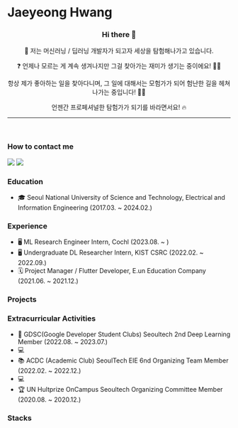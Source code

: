 # Jaeyeong Hwang

<h3 align = 'center'> Hi there 👋 </h3>

<p align = 'center'> 🚀 저는 머신러닝 / 딥러닝 개발자가 되고자 세상을 탐험해나가고 있습니다. </p>

<p align = 'center'> ❓ 언제나 모르는 게 계속 생겨나지만 그걸 찾아가는 재미가 생기는 중이에요! 🕵🏻 </p>

<p align = 'center'> 항상 제가 좋아하는 일을 찾아다니며, 그 일에 대해서는 모험가가 되어 험난한 길을 헤쳐나가는 중입니다! 🧗🏻 </p>

<p align = 'center'> 언젠간 프로페셔널한 탐험가가 되기를 바라면서요! 🔥 </p>

-----
<br>

### How to contact me
<a href="https://www.linkedin.com/in/jwyeeh" target="_blank"><img src="https://img.shields.io/badge/JaeyeongHwang-0A66C2?style=flat-square&logo=linkedin&logoColor=white&link=https://www.linkedin.com/in/jwyeeh"/></a>
<a href="mailto:jwyeeh@gmail.com" target="_blank"><img src="https://img.shields.io/badge/JaeyeongHwang-EA4335?style=flat-square&logo=Gmail&logoColor=white&link=mailto:jwyeeh@gmail.com"/></a>

### Education
- 🎓 Seoul National University of Science and Technology, Electrical and Information Engineering (2017.03. ~ 2024.02.)

### Experience
- 🖥 ML Research Engineer Intern, Cochl (2023.08. ~ )
- 🖥 Undergraduate DL Researcher Intern, KIST CSRC (2022.02. ~ 2022.09.)
- 🗓️ Project Manager / Flutter Developer, E.un Education Company (2021.06. ~ 2021.12.)

### Projects

### Extracurricular Activities
- 🧠 GDSC(Google Developer Student Clubs) Seoultech 2nd Deep Learning Member (2022.08. ~ 2023.07.)
- 💻 
- 📚 ACDC (Academic Club) SeoulTech EIE 6nd Organizing Team Member (2022.02. ~ 2022.12.)
- 💻
- 🏆 UN Hultprize OnCampus Seoultech Organizing Committee Member (2020.08. ~ 2020.12.)



### Stacks





